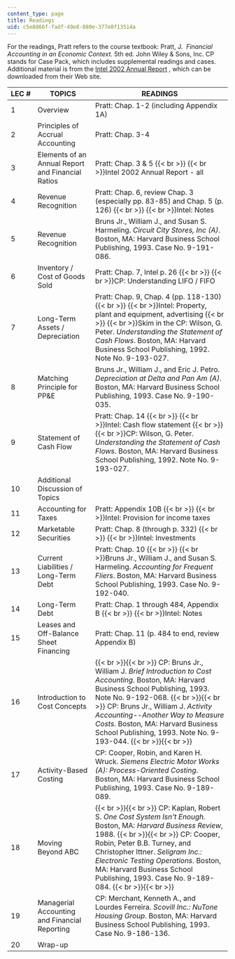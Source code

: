 ```yaml
---
content_type: page
title: Readings
uid: c5e8866f-fadf-49e8-880e-377e0f13514a
---
```


For the readings, Pratt refers to the course textbook: Pratt, J.  _Financial Accounting in an Economic Context._ 5th ed. John Wiley & Sons, Inc. CP stands for Case Pack, which includes supplemental readings and cases. Additional material is from the [Intel 2002 Annual Report](https://www.intel.cn/content/dam/doc/report/history-2002-annual-report.pdf) , which can be downloaded from their Web site.

| LEC # | TOPICS | READINGS |
| --- | --- | --- |
| 1 | Overview | Pratt: Chap. 1-2 (including Appendix 1A) |
| 2 | Principles of Accrual Accounting | Pratt: Chap. 3-4 |
| 3 | Elements of an Annual Report and Financial Ratios | Pratt: Chap. 3 & 5  {{< br >}}  {{< br >}}Intel 2002 Annual Report - all |
| 4 | Revenue Recognition | Pratt: Chap. 6, review Chap. 3 (especially pp. 83-85) and Chap. 5 (p. 126)  {{< br >}}  {{< br >}}Intel: Notes |
| 5 | Revenue Recognition | Bruns Jr., William J., and Susan S. Harmeling. _Circuit City Stores, Inc (A)_. Boston, MA: Harvard Business School Publishing, 1993. Case No. 9-191-086. |
| 6 | Inventory / Cost of Goods Sold | Pratt: Chap. 7, Intel p. 26  {{< br >}}  {{< br >}}CP: Understanding LIFO / FIFO |
| 7 | Long-Term Assets / Depreciation | Pratt: Chap. 9, Chap. 4 (pp. 118-130)  {{< br >}}  {{< br >}}Intel: Property, plant and equipment, advertising  {{< br >}}  {{< br >}}Skim in the CP: Wilson, G. Peter. _Understanding the Statement of Cash Flows_. Boston, MA: Harvard Business School Publishing, 1992. Note No. 9-193-027. |
| 8 | Matching Principle for PP&E | Bruns Jr., William J., and Eric J. Petro. _Depreciation at Delta and Pan Am (A)_. Boston, MA: Harvard Business School Publishing, 1993. Case No. 9-190-035. |
| 9 | Statement of Cash Flow | Pratt: Chap. 14  {{< br >}}  {{< br >}}Intel: Cash flow statement  {{< br >}}  {{< br >}}CP: Wilson, G. Peter. _Understanding the Statement of Cash Flows_. Boston, MA: Harvard Business School Publishing, 1992. Note No. 9-193-027. |
| 10 | Additional Discussion of Topics | &nbsp; |
| 11 | Accounting for Taxes | Pratt: Appendix 10B  {{< br >}}  {{< br >}}Intel: Provision for income taxes |
| 12 | Marketable Securities | Pratt: Chap. 8 (through p. 332)  {{< br >}}  {{< br >}}Intel: Investments |
| 13 | Current Liabilities / Long-Term Debt | Pratt: Chap. 10  {{< br >}}  {{< br >}}Bruns Jr., William J., and Susan S. Harmeling. _Accounting for Frequent Fliers_. Boston, MA: Harvard Business School Publishing, 1993. Case No. 9-192-040. |
| 14 | Long-Term Debt | Pratt: Chap. 1 through 484, Appendix B  {{< br >}}  {{< br >}}Intel: Notes |
| 15 | Leases and Off-Balance Sheet Financing | Pratt: Chap. 11 (p. 484 to end, review Appendix B) |
| 16 | Introduction to Cost Concepts |  {{< br >}}{{< br >}} CP: Bruns Jr., William J. _Brief Introduction to Cost Accounting_. Boston, MA: Harvard Business School Publishing, 1993. Note No. 9-192-068. {{< br >}}{{< br >}} CP: Bruns Jr., William J. _Activity Accounting--Another Way to Measure Costs_. Boston, MA: Harvard Business School Publishing, 1993. Note No. 9-193-044. {{< br >}}{{< br >}}  |
| 17 | Activity-Based Costing | CP: Cooper, Robin, and Karen H. Wruck. _Siemens Electric Motor Works (A): Process-Oriented Costing_. Boston, MA: Harvard Business School Publishing, 1993. Case No. 9-189-089. |
| 18 | Moving Beyond ABC |  {{< br >}}{{< br >}} CP: Kaplan, Robert S. _One Cost System Isn't Enough._ Boston, MA: _Harvard Business Review_, 1988. {{< br >}}{{< br >}} CP: Cooper, Robin, Peter B.B. Turney, and Christopher Ittner. _Seligram Inc.: Electronic Testing Operations_. Boston, MA: Harvard Business School Publishing, 1993. Case No. 9-189-084. {{< br >}}{{< br >}}  |
| 19 | Managerial Accounting and Financial Reporting | CP: Merchant, Kenneth A., and Lourdes Ferreira. _Scovill Inc.: NuTone Housing Group_. Boston, MA: Harvard Business School Publishing, 1993. Case No. 9-186-136. |
| 20 | Wrap-up |